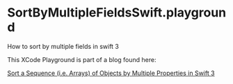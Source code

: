 # SortByMultipleFieldsSwift.playground
How to sort by multiple fields in swift 3

<p>This XCode Playground is part of a blog found here:</p>
<a href="http://master-method.com/index.php/2016/11/23/sort-a-sequence-i-e-arrays-of-objects-by-multiple-properties-in-swift-3/">
Sort a Sequence (i.e. Arrays) of Objects by Multiple Properties in Swift 3</a>
